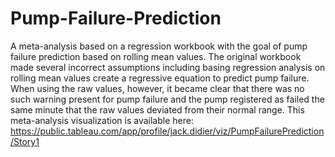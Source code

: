 # Pump-Failure-Prediction
A meta-analysis based on a regression workbook with the goal of pump failure prediction based on rolling mean values. The original workbook made several incorrect assumptions including basing regression analysis on rolling mean values create a regressive equation to predict pump failure. When using the raw values, however, it became clear that there was no such warning present for pump failure and the pump registered as failed the same minute that the raw values deviated from their normal range.
This meta-analysis visualization is available here:
https://public.tableau.com/app/profile/jack.didier/viz/PumpFailurePrediction/Story1
